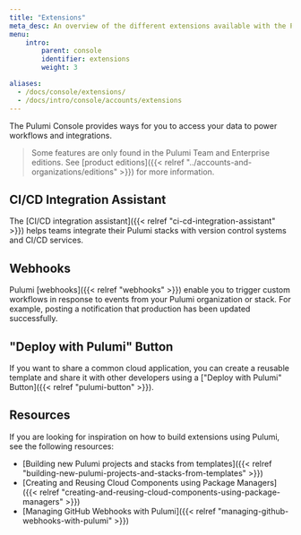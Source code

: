 ```yaml
---
title: "Extensions"
meta_desc: An overview of the different extensions available with the Pulumi Cloud Service.
menu:
    intro:
        parent: console
        identifier: extensions
        weight: 3

aliases:
  - /docs/console/extensions/
  - /docs/intro/console/accounts/extensions
---
```


The Pulumi Console provides ways for you to access your data to power workflows
and integrations.

> Some features are only found in the Pulumi Team and Enterprise editions. See
> [product editions]({{< relref "../accounts-and-organizations/editions" >}}) for more information.

## CI/CD Integration Assistant

The [CI/CD integration assistant]({{< relref "ci-cd-integration-assistant" >}}) helps teams integrate their Pulumi stacks
with version control systems and CI/CD services.

## Webhooks

Pulumi [webhooks]({{< relref "webhooks" >}}) enable you to trigger custom workflows
in response to events from your Pulumi organization or stack. For example, posting
a notification that production has been updated successfully.

## "Deploy with Pulumi" Button

If you want to share a common cloud application, you can create a reusable
template and share it with other developers using a
["Deploy with Pulumi" Button]({{< relref "pulumi-button" >}}).

## Resources

If you are looking for inspiration on how to build extensions using Pulumi,
see the following resources:

- [Building new Pulumi projects and stacks from templates]({{< relref "building-new-pulumi-projects-and-stacks-from-templates" >}})
- [Creating and Reusing Cloud Components using Package Managers]({{< relref "creating-and-reusing-cloud-components-using-package-managers" >}})
- [Managing GitHub Webhooks with Pulumi]({{< relref "managing-github-webhooks-with-pulumi" >}})
